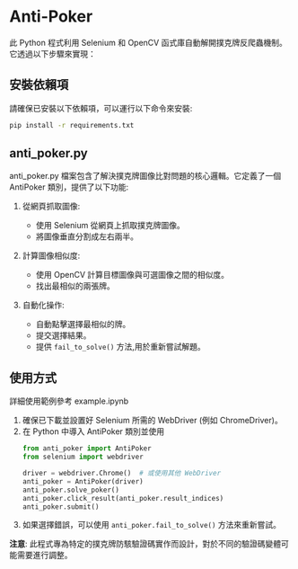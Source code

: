 # Anti-Poker
此 Python 程式利用 Selenium 和 OpenCV 函式庫自動解開撲克牌反爬蟲機制。它透過以下步驟來實現：

## 安裝依賴項
請確保已安裝以下依賴項，可以運行以下命令來安裝:
```bash
pip install -r requirements.txt
```

## anti_poker.py
anti_poker.py 檔案包含了解決撲克牌圖像比對問題的核心邏輯。它定義了一個 AntiPoker 類別，提供了以下功能:

1.  從網頁抓取圖像:
    - 使用 Selenium 從網頁上抓取撲克牌圖像。
    - 將圖像垂直分割成左右兩半。

2. 計算圖像相似度:
    - 使用 OpenCV 計算目標圖像與可選圖像之間的相似度。
    - 找出最相似的兩張牌。
3. 自動化操作:
    - 自動點擊選擇最相似的牌。
    - 提交選擇結果。
    - 提供 `fail_to_solve()` 方法,用於重新嘗試解題。

## 使用方式
詳細使用範例參考 example.ipynb
1. 確保已下載並設置好 Selenium 所需的 WebDriver (例如 ChromeDriver)。
2. 在 Python 中導入 AntiPoker 類別並使用
    ```python
    from anti_poker import AntiPoker
    from selenium import webdriver

    driver = webdriver.Chrome()  # 或使用其他 WebDriver
    anti_poker = AntiPoker(driver)
    anti_poker.solve_poker()
    anti_poker.click_result(anti_poker.result_indices)
    anti_poker.submit()
    ```
3. 如果選擇錯誤，可以使用 `anti_poker.fail_to_solve()` 方法來重新嘗試。

**注意**: 此程式專為特定的撲克牌防駭驗證碼實作而設計，對於不同的驗證碼變體可能需要進行調整。